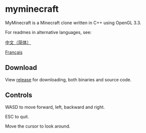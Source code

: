 # myminecraft
MyMinecraft is a Minecraft clone written in C++ using OpenGL 3.3.

For readmes in alternative languages, see:

[中文（简体）](https://github.com/charlesdong/myminecraft/blob/master/docs/readme-zh.md)

[Français](https://github.com/charlesdong/myminecraft/blob/master/docs/readme-fr.md)

## Download
View [release](https://github.com/minetest/minetest/releases) for downloading, both binaries and source code.

## Controls

WASD to move forward, left, backward and right.

ESC to quit.

Move the cursor to look around.
